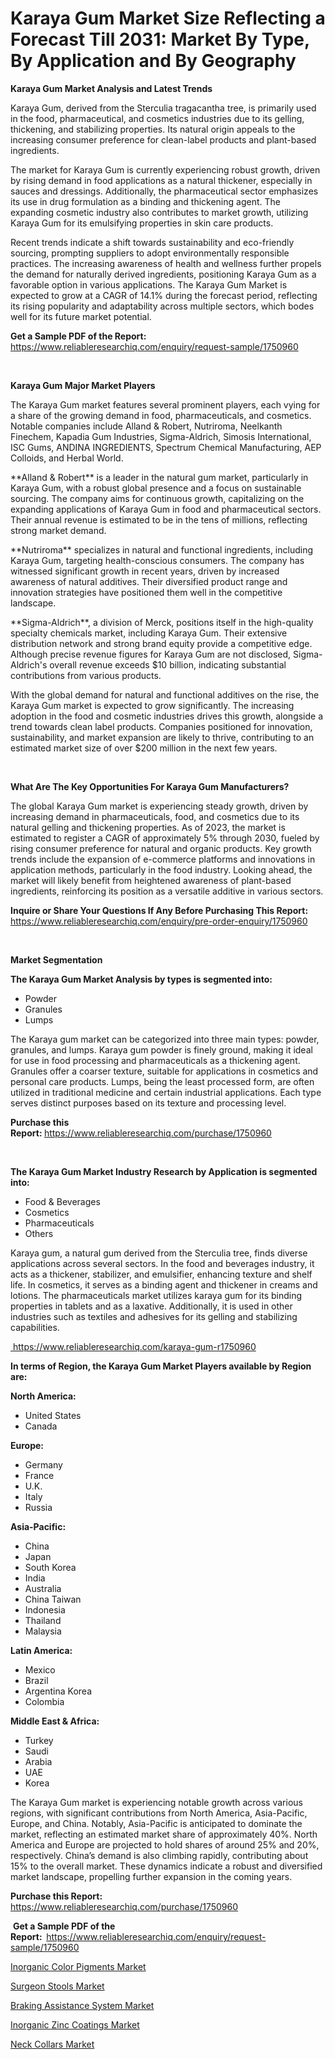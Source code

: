 <p><h1>Karaya Gum Market Size Reflecting a Forecast Till 2031: Market By Type, By Application and By Geography</h1></p><p><strong>Karaya Gum Market Analysis and Latest Trends</strong></p>
<p><p>Karaya Gum, derived from the Sterculia tragacantha tree, is primarily used in the food, pharmaceutical, and cosmetics industries due to its gelling, thickening, and stabilizing properties. Its natural origin appeals to the increasing consumer preference for clean-label products and plant-based ingredients. </p><p>The market for Karaya Gum is currently experiencing robust growth, driven by rising demand in food applications as a natural thickener, especially in sauces and dressings. Additionally, the pharmaceutical sector emphasizes its use in drug formulation as a binding and thickening agent. The expanding cosmetic industry also contributes to market growth, utilizing Karaya Gum for its emulsifying properties in skin care products.</p><p>Recent trends indicate a shift towards sustainability and eco-friendly sourcing, prompting suppliers to adopt environmentally responsible practices. The increasing awareness of health and wellness further propels the demand for naturally derived ingredients, positioning Karaya Gum as a favorable option in various applications. The Karaya Gum Market is expected to grow at a CAGR of 14.1% during the forecast period, reflecting its rising popularity and adaptability across multiple sectors, which bodes well for its future market potential.</p></p>
<p><strong>Get a Sample PDF of the Report:&nbsp;</strong> <a href="https://www.reliableresearchiq.com/enquiry/request-sample/1750960?utm_campaign=1102&utm_medium=2&utm_source=Github&utm_content=ia&utm_term=11112024&utm_id=karaya-gum">https://www.reliableresearchiq.com/enquiry/request-sample/1750960</a></p>
<p>&nbsp;</p>
<p><strong>Karaya Gum Major Market Players</strong></p>
<p><p>The Karaya Gum market features several prominent players, each vying for a share of the growing demand in food, pharmaceuticals, and cosmetics. Notable companies include Alland & Robert, Nutriroma, Neelkanth Finechem, Kapadia Gum Industries, Sigma-Aldrich, Simosis International, ISC Gums, ANDINA INGREDIENTS, Spectrum Chemical Manufacturing, AEP Colloids, and Herbal World.</p><p>**Alland & Robert** is a leader in the natural gum market, particularly in Karaya Gum, with a robust global presence and a focus on sustainable sourcing. The company aims for continuous growth, capitalizing on the expanding applications of Karaya Gum in food and pharmaceutical sectors. Their annual revenue is estimated to be in the tens of millions, reflecting strong market demand.</p><p>**Nutriroma** specializes in natural and functional ingredients, including Karaya Gum, targeting health-conscious consumers. The company has witnessed significant growth in recent years, driven by increased awareness of natural additives. Their diversified product range and innovation strategies have positioned them well in the competitive landscape.</p><p>**Sigma-Aldrich**, a division of Merck, positions itself in the high-quality specialty chemicals market, including Karaya Gum. Their extensive distribution network and strong brand equity provide a competitive edge. Although precise revenue figures for Karaya Gum are not disclosed, Sigma-Aldrich's overall revenue exceeds $10 billion, indicating substantial contributions from various products.</p><p>With the global demand for natural and functional additives on the rise, the Karaya Gum market is expected to grow significantly. The increasing adoption in the food and cosmetic industries drives this growth, alongside a trend towards clean label products. Companies positioned for innovation, sustainability, and market expansion are likely to thrive, contributing to an estimated market size of over $200 million in the next few years.</p></p>
<p>&nbsp;</p>
<p><strong>What Are The Key Opportunities For Karaya Gum Manufacturers?</strong></p>
<p><p>The global Karaya Gum market is experiencing steady growth, driven by increasing demand in pharmaceuticals, food, and cosmetics due to its natural gelling and thickening properties. As of 2023, the market is estimated to register a CAGR of approximately 5% through 2030, fueled by rising consumer preference for natural and organic products. Key growth trends include the expansion of e-commerce platforms and innovations in application methods, particularly in the food industry. Looking ahead, the market will likely benefit from heightened awareness of plant-based ingredients, reinforcing its position as a versatile additive in various sectors.</p></p>
<p><strong>Inquire or Share Your Questions If Any Before Purchasing This Report:</strong> <a href="https://www.reliableresearchiq.com/enquiry/pre-order-enquiry/1750960?utm_campaign=1102&utm_medium=2&utm_source=Github&utm_content=ia&utm_term=11112024&utm_id=karaya-gum">https://www.reliableresearchiq.com/enquiry/pre-order-enquiry/1750960</a></p>
<p>&nbsp;</p>
<p><strong>Market Segmentation</strong></p>
<p><strong>The Karaya Gum Market Analysis by types is segmented into:</strong></p>
<p><ul><li>Powder</li><li>Granules</li><li>Lumps</li></ul></p>
<p><p>The Karaya gum market can be categorized into three main types: powder, granules, and lumps. Karaya gum powder is finely ground, making it ideal for use in food processing and pharmaceuticals as a thickening agent. Granules offer a coarser texture, suitable for applications in cosmetics and personal care products. Lumps, being the least processed form, are often utilized in traditional medicine and certain industrial applications. Each type serves distinct purposes based on its texture and processing level.</p></p>
<p><strong>Purchase this Report:&nbsp;</strong><a href="https://www.reliableresearchiq.com/purchase/1750960?utm_campaign=1102&utm_medium=2&utm_source=Github&utm_content=ia&utm_term=11112024&utm_id=karaya-gum">https://www.reliableresearchiq.com/purchase/1750960</a></p>
<p>&nbsp;</p>
<p><strong>The Karaya Gum Market Industry Research by Application is segmented into:</strong></p>
<p><ul><li>Food & Beverages</li><li>Cosmetics</li><li>Pharmaceuticals</li><li>Others</li></ul></p>
<p><p>Karaya gum, a natural gum derived from the Sterculia tree, finds diverse applications across several sectors. In the food and beverages industry, it acts as a thickener, stabilizer, and emulsifier, enhancing texture and shelf life. In cosmetics, it serves as a binding agent and thickener in creams and lotions. The pharmaceuticals market utilizes karaya gum for its binding properties in tablets and as a laxative. Additionally, it is used in other industries such as textiles and adhesives for its gelling and stabilizing capabilities.</p></p>
<p><a href="https://www.reliableresearchiq.com/karaya-gum-r1750960?utm_campaign=1102&utm_medium=2&utm_source=Github&utm_content=ia&utm_term=11112024&utm_id=karaya-gum">&nbsp;https://www.reliableresearchiq.com/karaya-gum-r1750960</a></p>
<p><strong>In terms of Region, the Karaya Gum Market Players available by Region are:</strong></p>
<p>
    <p> <strong> North America: </strong>
        <ul>
            <li>United States</li>
            <li>Canada</li>
        </ul>
        </p> 
    <p> <strong> Europe: </strong>
        <ul>
            <li>Germany</li>
            <li>France</li>
            <li>U.K.</li>
            <li>Italy</li>
            <li>Russia</li>
        </ul>
        </p> 
    <p> <strong> Asia-Pacific: </strong>
        <ul>
            <li>China</li>
            <li>Japan</li>
            <li>South Korea</li>
            <li>India</li>
            <li>Australia</li>
            <li>China Taiwan</li>
            <li>Indonesia</li>
            <li>Thailand</li>
            <li>Malaysia</li>
        </ul>
        </p> 
    <p> <strong> Latin America: </strong>
        <ul>
            <li>Mexico</li>
            <li>Brazil</li>
            <li>Argentina Korea</li>
            <li>Colombia</li>
        </ul>
        </p> 
    <p> <strong> Middle East & Africa: </strong>
        <ul>
            <li>Turkey</li>
            <li>Saudi</li>
            <li>Arabia</li>
            <li>UAE</li>
            <li>Korea</li>
        </ul>
    </p>
    </p>
<p><p>The Karaya Gum market is experiencing notable growth across various regions, with significant contributions from North America, Asia-Pacific, Europe, and China. Notably, Asia-Pacific is anticipated to dominate the market, reflecting an estimated market share of approximately 40%. North America and Europe are projected to hold shares of around 25% and 20%, respectively. China’s demand is also climbing rapidly, contributing about 15% to the overall market. These dynamics indicate a robust and diversified market landscape, propelling further expansion in the coming years.</p></p>
<p><strong>Purchase this Report: </strong><a href="https://www.reliableresearchiq.com/purchase/1750960?utm_campaign=1102&utm_medium=2&utm_source=Github&utm_content=ia&utm_term=11112024&utm_id=karaya-gum">https://www.reliableresearchiq.com/purchase/1750960</a></p>
<p>&nbsp;<strong>Get a Sample PDF of the Report:&nbsp;&nbsp;</strong><a href="https://www.reliableresearchiq.com/enquiry/request-sample/1750960?utm_campaign=1102&utm_medium=2&utm_source=Github&utm_content=ia&utm_term=11112024&utm_id=karaya-gum">https://www.reliableresearchiq.com/enquiry/request-sample/1750960</a></p>
<p><strong></strong></p>
<p><p><a href="https://github.com/iva0ei4r/Market-Research-Report-List-1/blob/main/inorganic-color-pigments-market.md?utm_campaign=1102&utm_medium=2&utm_source=Github&utm_content=ia&utm_term=11112024&utm_id=karaya-gum">Inorganic Color Pigments Market</a></p><p><a href="https://issuu.com/reportprime-2/docs/surgeon-stools-market-size-2030.ppt_c3d1cd6fbd0ab3?utm_campaign=1102&utm_medium=2&utm_source=Github&utm_content=ia&utm_term=11112024&utm_id=karaya-gum">Surgeon Stools Market</a></p><p><a href="https://www.linkedin.com/pulse/braking-assistance-system-market-opportunities-emerging-global-jei4f?utm_campaign=1102&utm_medium=2&utm_source=Github&utm_content=ia&utm_term=11112024&utm_id=karaya-gum">Braking Assistance System Market</a></p><p><a href="https://github.com/felipahorkby/Market-Research-Report-List-1/blob/main/inorganic-zinc-coatings-market.md?utm_campaign=1102&utm_medium=2&utm_source=Github&utm_content=ia&utm_term=11112024&utm_id=karaya-gum">Inorganic Zinc Coatings Market</a></p><p><a href="https://issuu.com/reportprime-2/docs/neck-collars-market-size-2030.pptx_83ef5cdd481be8?utm_campaign=1102&utm_medium=2&utm_source=Github&utm_content=ia&utm_term=11112024&utm_id=karaya-gum">Neck Collars Market</a></p></p>